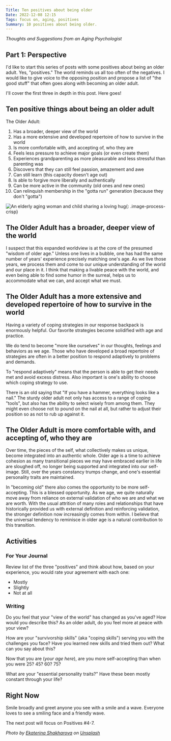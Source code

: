 ```yaml
---
Title: Ten positives about being older
Date: 2022-12-08 12:15
Tags: focus on, aging, positives
Summary: 10 positives about being older.
---
```


_Thoughts and Suggestions from an Aging Psychologist_

## Part 1: Perspective

I'd like to start this series of posts with some positives about being an older adult. Yes, "positives." The world reminds us all too often of the negatives. I would like to give voice to the opposing position and propose a list of "the good stuff" that often goes along with becoming an older adult.

I'll cover the first three in depth in this post. Here goes!

## Ten positive things about being an older adult

The Older Adult:

1.  Has a broader, deeper view of the world
2.  Has a more extensive and developed repertoire of how to survive in the world
3.  Is more comfortable with, and accepting of, who they are
4.  Feels less pressure to achieve major goals (or even create them)
5.  Experiences grandparenting as more pleasurable and less stressful than parenting was
6.  Discovers that they can still feel passion, amazement and awe
7.  Can still learn (this capacity doesn't age out)
8.  Is able to forgive more liberally and authentically
9.  Can be more active in the community (old ones and new ones)
10. Can relinquish membership in the "gotta run" generation (because they don't "gotta")

![An elderly aging woman and child sharing a loving hug]({static}/images/ekaterina-shakharova-L4nwL3195U0-unsplash.jpg){: .image-process-crisp}

## The Older Adult has a broader, deeper view of the world

I suspect that this expanded worldview is at the core of the presumed "wisdom of older age." Unless one lives in a bubble, one has had the same number of years' experience precisely matching one's age. As we live those years, we process them and come to our unique understanding of the world and our place in it. I think that making a livable peace with the world, and even being able to find some humor in the surreal, helps us to accommodate what we can, and accept what we must.

## The Older Adult has a more extensive and developed repertoire of how to survive in the world

Having a variety of coping strategies in our response backpack is enormously helpful. Our favorite strategies become solidified with age and practice.

We do tend to become "more like ourselves" in our thoughts, feelings and behaviors as we age. Those who have developed a broad repertoire of strategies are often in a better position to respond adaptively to problems and demands.

To "respond adaptively" means that the person is able to get their needs met and avoid excess distress. Also important is one's ability to choose which coping strategy to use.

There is an old saying that "If you have a hammer, everything looks like a nail." The sturdy older adult not only has access to a range of coping "tools", but also has the ability to select wisely from among them. They might even choose not to pound on the nail at all, but rather to adjust their position so as not to rub up against it.

## The Older Adult is more comfortable with, and accepting of, who they are

Over time, the pieces of the self, what collectively makes us unique, become integrated into an authentic whole. Older age is a time to achieve cohesion as many transitional pieces we may have embraced earlier in life are sloughed off, no longer being supported and integrated into our self-image. Still, over the years constancy trumps change, and one's essential personality traits are maintained.

In "becoming old" there also comes the opportunity to be more self-accepting. This is a blessed opportunity. As we age, we quite naturally move away from reliance on external validation of who we are and what we are worth. With the usual attrition of many roles and relationships that have historically provided us with external definition and reinforcing validation, the stronger definition now increasingly comes from within. I believe that the universal tendency to reminisce in older age is a natural contribution to this transition.

## Activities

### For Your Journal

Review list of the three "positives" and think about how, based on your experience, you would rate your agreement with each one:

* Mostly
* Slightly
* Not at all

### Writing

Do you feel that your "view of the world" has changed as you've aged? How would you describe this? As an older adult, do you feel more at peace with your view?

How are your "survivorship skills" (aka "coping skills") serving you with the challenges you face? Have you learned new skills and tried them out? What can you say about this?

Now that you are (_your age here_), are you more self-accepting than when you were 25? 45? 60? 75?

What are your "essential personality traits?" Have these been mostly constant through your life?

## Right Now

Smile broadly and greet anyone you see with a smile and a wave. Everyone loves to see a smiling face and a friendly wave.

The next post will focus on Positives #4-7.

_Photo by <a href="https://unsplash.com/@minigirl">Ekaterina Shakharova</a> on <a href="https://unsplash.com/s/photos/young-and-old">Unsplash</a>_
  
